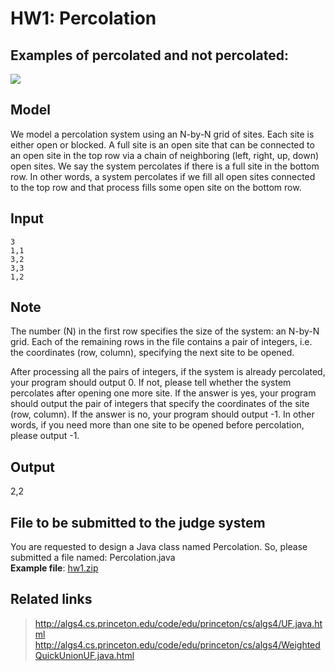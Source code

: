 # HW1: Percolation

## Examples of percolated and not percolated:
![](http://www.cs.princeton.edu/courses/archive/fall14/cos226/assignments/percolates.png)

## Model
We model a percolation system using an N-by-N grid of sites. Each site is either open or blocked. A full site is an open site that can be connected to an open site in the top row via a chain of neighboring (left, right, up, down) open sites. We say the system percolates if there is a full site in the bottom row. In other words, a system percolates if we fill all open sites connected to the top row and that process fills some open site on the bottom row.

## Input
```
3
1,1
3,2
3,3
1,2
```

## Note
The number (N) in the first row specifies the size of the system: an N-by-N grid. Each of the remaining rows in the file contains a pair of integers, i.e. the coordinates (row, column), specifying the next site to be opened.<br/>

After processing all the pairs of integers, if the system is already percolated, your program should output 0. If not, please tell whether the system percolates after opening one more site. If the answer is yes, your program should output the pair of integers that specify the coordinates of the site (row, column). If the answer is no, your program should output -1.
In other words, if you need more than one site to be opened before percolation, please output -1.

## Output

2,2

## File to be submitted to the judge system

You are requested to design a Java class named Percolation. So, please submitted a file named: Percolation.java <br/>
**Example file**: [hw1.zip](https://github.com/andrewkgs/PDSA/blob/master/hw1/hw1.zip)

## Related links

> http://algs4.cs.princeton.edu/code/edu/princeton/cs/algs4/UF.java.html
> http://algs4.cs.princeton.edu/code/edu/princeton/cs/algs4/WeightedQuickUnionUF.java.html
